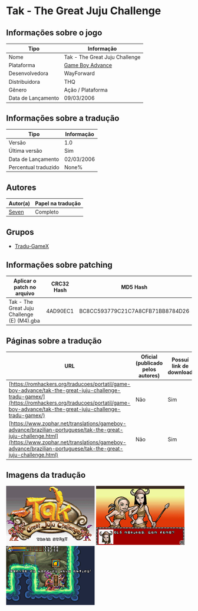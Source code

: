 # Tak - The Great Juju Challenge

## Informações sobre o jogo

| Tipo | Informação |
| ----------- | ----------- |
| Nome | Tak \- The Great Juju Challenge |
| Plataforma | [Game Boy Advance](../) |
| Desenvolvedora | WayForward |
| Distribuidora | THQ |
| Gênero | Ação / Plataforma |
| Data de Lançamento | 09/03/2006 |

## Informações sobre a tradução

| Tipo | Informação |
| ----------- | ----------- |
| Versão | 1\.0 |
| Última versão | Sim |
| Data de Lançamento | 02/03/2006 |
| Percentual traduzido | None% |

## Autores

| Autor(a) | Papel na tradução |
| ----------- | ----------- |
| [Seven](../../../autores/seven/) | Completo |

## Grupos

* [Tradu\-GameX](../../../grupos/tradu-gamex/)

## Informações sobre patching

| Aplicar o patch no arquivo | CRC32 Hash | MD5 Hash |
| ----------- | ----------- | ----------- |
| Tak \- The Great Juju Challenge \(E\) \(M4\)\.gba | 4AD90EC1 | BC8CC593779C21C7A8CFB71BB8784D26 |

## Páginas sobre a tradução

| URL | Oficial (publicado pelos autores) | Possuí link de download |
| ----------- | ----------- | ----------- |
| [https://romhackers.org/traducoes/portatil/game-boy-advance/tak-the-great-juju-challenge-tradu-gamex/](https://romhackers.org/traducoes/portatil/game-boy-advance/tak-the-great-juju-challenge-tradu-gamex/) | Não | Sim |
| [https://www.zophar.net/translations/gameboy-advance/brazilian-portuguese/tak-the-great-juju-challenge.html](https://www.zophar.net/translations/gameboy-advance/brazilian-portuguese/tak-the-great-juju-challenge.html) | Não | Sim |

## Imagens da tradução

![Imagem de exemplo da tradução 1](1.png)
![Imagem de exemplo da tradução 2](2.png)
![Imagem de exemplo da tradução 3](3.png)